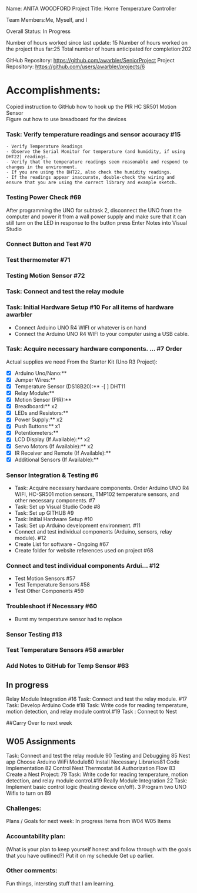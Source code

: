 Name: ANITA WOODFORD
Project Title: Home Temperature Controller

Team Members:Me, Myself, and I

Overall Status: In Progress

Number of hours worked since last update: 15 
Number of hours worked on the project thus far:25
Total number of hours anticipated for completion:202

GitHub Repository: https://github.com/awarbler/SeniorProject
Project Repository: https://github.com/users/awarbler/projects/6 


# Accomplishments: 
Copied instruction to GitHub how to hook up the PIR HC SR501 Motion Sensor  
Figure out how to use breadboard for the devices
 ### Task: Verify temperature readings and sensor accuracy #15
    - Verify Temperature Readings
    - Observe the Serial Monitor for temperature (and humidity, if using DHT22) readings.
    - Verify that the temperature readings seem reasonable and respond to changes in the environment.
    - If you are using the DHT22, also check the humidity readings.
    - If the readings appear inaccurate, double-check the wiring and ensure that you are using the correct library and example sketch.
 ### Testing Power Check  #69
 After programming the UNO for subtask 2, 
 disconnect the UNO from the computer and 
 power it from a wall power supply and make sure 
 that it can still turn on the LED in response to the button press
 Enter Notes into Visual Studio
 ###  Connect Button and Test #70
 ###  Test thermometer #71
 ###  Testing Motion Sensor #72
  ###  Task: Connect and test the relay module
  ###  Task: Initial Hardware Setup #10 For all items of hardware awarbler 
   - Connect Arduino UNO R4 WIFI or whatever is on hand
   - Connect the Arduino UNO R4 WIFI to your computer using a USB cable.
 ### Task: Acquire necessary hardware components. … #7 Order
   Actual supplies we need 
   From the Starter Kit (Uno R3 Project):
   - [x] Arduino Uno/Nano:** 
   - [x]  Jumper Wires:**
   - [x]  Temperature Sensor (DS18B20):** -[ ] DHT11 
   - [x]  Relay Module:** 
   - [x]  Motion Sensor (PIR):**
   - [x]  Breadboard:** x2
   - [x]  LEDs and Resistors:**
   - [x]  Power Supply:** x2
   - [x]  Push Buttons:** x1
   - [x]  Potentiometers:**
   - [x]  LCD Display (If Available):** x2
   - [x]  Servo Motors (If Available):** x2
   - [x]  IR Receiver and Remote (If Available):**
   - [x]  Additional Sensors (If Available):**
 ###  Sensor Integration & Testing #6 
   - Task: Acquire necessary hardware components. Order Arduino UNO R4 WIFI, HC-SR501 motion sensors, TMP102 temperature sensors, and other necessary components. #7
   - Task: Set up Visual Studio Code #8
   - Task: Set up GITHUB #9
   - Task: Initial Hardware Setup #10
   - Task: Set up Arduino development environment. #11
   - Connect and test individual components (Arduino, sensors, relay module). #12
   - Create List for software - Ongoing #67
   - Create folder for website references used on project #68
 ###  Connect and test individual components Ardui… #12 
   - Test Motion Sensors #57
   - Test Temperature Sensors #58
   - Test Other Components #59
 ###  Troubleshoot if Necessary #60
   - Burnt my temperature sensor had to replace 
 ###  Sensor Testing #13 
 ### Test Temperature Sensors #58 awarbler 
 ### Add Notes to GitHub for Temp Sensor #63

## In progress
Relay Module Integration	#16
Task: Connect and test the relay module.	#17
Task: Develop Arduino Code	#18
Task: Write code for reading temperature, motion detection, and relay module control.#19
Task : Connect to Nest


##Carry Over to next week 

## W05 Assignments
Task: Connect and test the relay module	90
Testing and Debugging	85
Nest app Choose Arduino WiFi Module80
Install Necessary Libraries81
Code Implementation	82
Control Nest Thermostat	84
Authorization Flow	83
Create a Nest Project: 	79
Task: Write code for reading temperature, motion detection, and relay module control.#19
Really Module Integration	22
Task: Implement basic control logic (heating device on/off).	3
Program two UNO Wifis to turn on	89

### Challenges: 

Plans / Goals for next week: 
In progress items from W04
W05 Items 


### Accountability plan: 
(What is your plan to keep yourself honest and follow through with the goals that you have outlined?)
Put it on my schedule
Get up earlier. 


### Other comments:
Fun things, intersting stuff that I am learning. 
